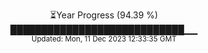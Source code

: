 <p align="center">
⏳Year Progress (94.39 %) <br>
████████████████████████████▁▁ <br>
<sub>Updated: Mon, 11 Dec 2023 12:33:35 GMT</sub>
</p>

